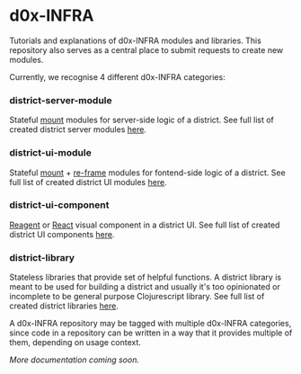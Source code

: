 # d0x-INFRA
Tutorials and explanations of d0x-INFRA modules and libraries. This repository also serves as a central place to submit requests to create new modules.

Currently, we recognise 4 different d0x-INFRA categories:
### district-server-module
Stateful [mount](https://github.com/tolitius/mount) modules for server-side logic of a district. See full list of created district server modules [here](https://github.com/search?q=topic%3Adistrict-server-module+org%3Adistrict0x&type=Repositories).

### district-ui-module
Stateful [mount](https://github.com/tolitius/mount) + [re-frame](https://github.com/Day8/re-frame) modules for fontend-side logic of a district. See full list of created district UI modules [here](https://github.com/search?q=topic%3Adistrict-ui-module+org%3Adistrict0x&type=Repositories).

### district-ui-component
[Reagent](https://github.com/reagent-project/reagent) or [React](https://reactjs.org/) visual component in a district UI. See full list of created district UI components [here](https://github.com/search?q=topic%3Adistrict-ui-component+org%3Adistrict0x&type=Repositories).


### district-library
Stateless libraries that provide set of helpful functions. A district library is meant to be used for building a district and usually it's too opinionated or incomplete to be general purpose Clojurescript library. See full list of created district libraries [here](https://github.com/search?q=topic%3Adistrict-library+org%3Adistrict0x&type=Repositories).

A d0x-INFRA repository may be tagged with multiple d0x-INFRA categories, since code in a repository can be written in a way that it provides multiple of them, depending on usage context. 

*More documentation coming soon.*
